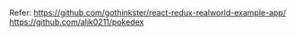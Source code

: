 Refer:
https://github.com/gothinkster/react-redux-realworld-example-app/
https://github.com/alik0211/pokedex
